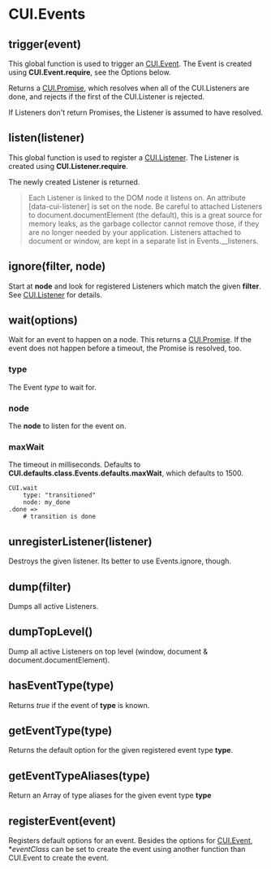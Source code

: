 # CUI.Events

## trigger(event)

This global function is used to trigger an [CUI.Event](event.md). The Event is created using **CUI.Event.require**, see the Options below.

Returns a [CUI.Promise](deferred.md), which resolves when all of the CUI.Listeners are done, and rejects if the first of the CUI.Listener is rejected.

If Listeners don't return Promises, the Listener is assumed to have resolved.

## listen(listener)

This global function is used to register a [CUI.Listener](listener.md). The Listener is created using **CUI.Listener.require**.

The newly created Listener is returned.

> Each Listener is linked to the DOM node it listens on. An attribute \[data-cui-listener\] is set on the node. Be careful to attached Listeners to document.documentElement \(the default\), this is a great source for memory leaks, as the garbage collector cannot remove those, if they are no longer needed by your application. Listeners attached to document or window, are kept in a separate list in Events.__listeners.

## ignore(filter, node)

Start at **node** and look for registered Listeners which match the given **filter**. See [CUI.Listener](listener.md#matchesFilter) for details.

## wait(options)

Wait for an event to happen on a node. This returns a [CUI.Promise](deferred.md#Promise). If the event does not happen before a timeout, the Promise is resolved, too.

### type

The Event _type_ to wait for.

### node

The **node** to listen for the event on.

### maxWait

The timeout in milliseconds. Defaults to **CUI.defaults.class.Events.defaults.maxWait**, which defaults to 1500.

```
CUI.wait
    type: "transitioned"
    node: my_done
.done =>
    # transition is done
```

## unregisterListener(listener)

Destroys the given listener. Its better to use Events.ignore, though.

## dump(filter)

Dumps all active Listeners.

## dumpTopLevel()

Dump all active Listeners on top level (window, document & document.documentElement).

## hasEventType(type)

Returns _true_ if the event of **type** is known.

## getEventType(type)

Returns the default option for the given registered event type **type**.

## getEventTypeAliases(type)

Return an Array of type aliases for the given event type **type**

## registerEvent(event)

Registers default options for an event. Besides the options for [CUI.Event](event.md), **eventClass* can be set to create the event using another function than CUI.Event to create the event.

